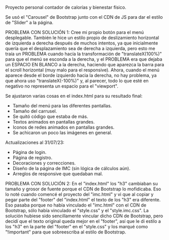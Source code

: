 Proyecto personal contador de calorías y bienestar físico. 

Se usó el "Carousel" de Bootstrap junto con el CDN de JS para dar
el estilo de "Slider" a la página. 

PROBLEMA CON SOLUCIÓN 1: 
Cree mi propio botón para el menú desplegable. También le hice un 
estilo propio de deslizamiento horizontal de izquierda a derecha
después de muchos intentos, ya que inicialmente quería que el 
desplazamiento sea de derecha a izquierda, pero esto me traía un 
PROBLEMA cuando hacía la transformación de "translateX(100%)" para
que el menú se esconda a la derecha, y el PROBLEMA era que dejaba 
un ESPACIO EN BLANCO a la derecha, haciendo que aparezca la barra para 
el scroll horizontal (muy malo para el responsive). 
Ahora, cuando el menú aparece desde el borde izquierdo hacia la derecha, 
no hay problema, ya que ahora uso "translateX(-100%)" y, al parecer, todo 
lo que esté en negativo no representa un espacio para el "viewport". 

Se ajustaron varias cosas en el index.html para su resultado final:
* Tamaño del menú para las diferentes pantallas. 
* Tamaño del carrusel.
* Se quitó código que estaba de más. 
* Textos animados en pantallas grandes.
* Iconos de redes animados en pantallas grandes. 
* Se achicaron un poco las imágenes en general. 

Actualizaciones al 31/07/23:
* Página de login.
* Página de registro. 
* Decoraciones y correcciones. 
* Diseño de la página de IMC (sin lógica de cálculos aún).
* Arreglos de responsive que quedaban mal. 

PROBLEMA CON SOLUCIÓN 2: 
En el "index.html" los "h3" cambiaban su tamaño y grosor de fuente porque 
el CDN de Bootstrap lo mofidicaba. Eso lo noté cuando comencé el proyecto
del "imc.html" y vi que al copiar y pegar parte del "footer" del "index.html"
el texto de los "h3" era diferente. Eso pasaba porque no había vinculado el
"imc.html" con el CDN de Bootstrap, sólo había vinculado el "style.css" y el
"style.imc.css".
La solución hubiese sido sencillamente vincular dicho CDN de Bootstrap, pero 
decidí que el texto original queda mejor en el "footer", así que le di estilo
a los "h3" en la parte del "footer" en el "style.css" y los marqué como 
"!important" para que sobreescriba al estilo de Bootstrap. 


